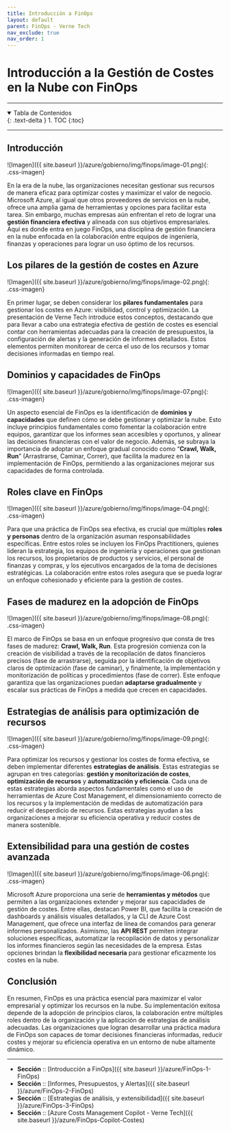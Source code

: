 ```yaml
---
title: Introducción a FinOps
layout: default
parent: FinOps - Verne Tech
nav_exclude: true
nav_order: 1
---
```


# Introducción a la Gestión de Costes en la Nube con FinOps

---

<details open markdown="block">
  <summary>Tabla de Contenidos</summary>
  {: .text-delta }
1. TOC
{:toc}
</details>

---

## Introducción

![Imagen]({{ site.baseurl }}/azure/gobierno/img/finops/image-01.png){: .css-imagen}

En la era de la nube, las organizaciones necesitan gestionar sus recursos de manera eficaz para optimizar costes y maximizar el valor de negocio. Microsoft Azure, al igual que otros proveedores de servicios en la nube, ofrece una amplia gama de herramientas y opciones para facilitar esta tarea. Sin embargo, muchas empresas aún enfrentan el reto de lograr una **gestión financiera efectiva** y alineada con sus objetivos empresariales. Aquí es donde entra en juego FinOps, una disciplina de gestión financiera en la nube enfocada en la colaboración entre equipos de ingeniería, finanzas y operaciones para lograr un uso óptimo de los recursos.

## Los pilares de la gestión de costes en Azure

![Imagen]({{ site.baseurl }}/azure/gobierno/img/finops/image-02.png){: .css-imagen}

En primer lugar, se deben considerar los **pilares fundamentales** para gestionar los costes en Azure: visibilidad, control y optimización. La presentación de Verne Tech introduce estos conceptos, destacando que para llevar a cabo una estrategia efectiva de gestión de costes es esencial contar con herramientas adecuadas para la creación de presupuestos, la configuración de alertas y la generación de informes detallados. Estos elementos permiten monitorear de cerca el uso de los recursos y tomar decisiones informadas en tiempo real.

## Dominios y capacidades de FinOps

![Imagen]({{ site.baseurl }}/azure/gobierno/img/finops/image-07.png){: .css-imagen}

Un aspecto esencial de FinOps es la identificación de **dominios y capacidades** que definen cómo se debe gestionar y optimizar la nube. Esto incluye principios fundamentales como fomentar la colaboración entre equipos, garantizar que los informes sean accesibles y oportunos, y alinear las decisiones financieras con el valor de negocio. Además, se subraya la importancia de adoptar un enfoque gradual conocido como “**Crawl, Walk, Run**” (Arrastrarse, Caminar, Correr), que facilita la madurez en la implementación de FinOps, permitiendo a las organizaciones mejorar sus capacidades de forma controlada.

## Roles clave en FinOps

![Imagen]({{ site.baseurl }}/azure/gobierno/img/finops/image-04.png){: .css-imagen}

Para que una práctica de FinOps sea efectiva, es crucial que múltiples **roles y personas** dentro de la organización asuman responsabilidades específicas. Entre estos roles se incluyen los FinOps Practitioners, quienes lideran la estrategia, los equipos de ingeniería y operaciones que gestionan los recursos, los propietarios de productos y servicios, el personal de finanzas y compras, y los ejecutivos encargados de la toma de decisiones estratégicas. La colaboración entre estos roles asegura que se pueda lograr un enfoque cohesionado y eficiente para la gestión de costes.

## Fases de madurez en la adopción de FinOps

![Imagen]({{ site.baseurl }}/azure/gobierno/img/finops/image-08.png){: .css-imagen}

El marco de FinOps se basa en un enfoque progresivo que consta de tres fases de madurez: **Crawl, Walk, Run**. Esta progresión comienza con la creación de visibilidad a través de la recopilación de datos financieros precisos (fase de arrastrarse), seguida por la identificación de objetivos claros de optimización (fase de caminar), y finalmente, la implementación y monitorización de políticas y procedimientos (fase de correr). Este enfoque garantiza que las organizaciones puedan **adaptarse gradualmente** y escalar sus prácticas de FinOps a medida que crecen en capacidades.

## Estrategias de análisis para optimización de recursos

![Imagen]({{ site.baseurl }}/azure/gobierno/img/finops/image-09.png){: .css-imagen}

Para optimizar los recursos y gestionar los costes de forma efectiva, se deben implementar diferentes **estrategias de análisis**. Estas estrategias se agrupan en tres categorías: **gestión y monitorización de costes**, **optimización de recursos** y **automatización y eficiencia**. Cada una de estas estrategias aborda aspectos fundamentales como el uso de herramientas de Azure Cost Management, el dimensionamiento correcto de los recursos y la implementación de medidas de automatización para reducir el desperdicio de recursos. Estas estrategias ayudan a las organizaciones a mejorar su eficiencia operativa y reducir costes de manera sostenible.

## Extensibilidad para una gestión de costes avanzada

![Imagen]({{ site.baseurl }}/azure/gobierno/img/finops/image-06.png){: .css-imagen}

Microsoft Azure proporciona una serie de **herramientas y métodos** que permiten a las organizaciones extender y mejorar sus capacidades de gestión de costes. Entre ellas, destacan Power BI, que facilita la creación de dashboards y análisis visuales detallados, y la CLI de Azure Cost Management, que ofrece una interfaz de línea de comandos para generar informes personalizados. Asimismo, las **API REST** permiten integrar soluciones específicas, automatizar la recopilación de datos y personalizar los informes financieros según las necesidades de la empresa. Estas opciones brindan la **flexibilidad necesaria** para gestionar eficazmente los costes en la nube.

## Conclusión

En resumen, FinOps es una práctica esencial para maximizar el valor empresarial y optimizar los recursos en la nube. Su implementación exitosa depende de la adopción de principios claros, la colaboración entre múltiples roles dentro de la organización y la aplicación de estrategias de análisis adecuadas. Las organizaciones que logran desarrollar una práctica madura de FinOps son capaces de tomar decisiones financieras informadas, reducir costes y mejorar su eficiencia operativa en un entorno de nube altamente dinámico.

---

- **Sección** :: [Introducción a FinOps]({{ site.baseurl }}/azure/FinOps-1-FinOps)
- **Sección** :: [Informes, Presupuestos, y Alertas]({{ site.baseurl }}/azure/FinOps-2-FinOps)
- **Sección** :: [Estrategias de análisis, y extensibilidad]({{ site.baseurl }}/azure/FinOps-3-FinOps)
- **Sección** :: [Azure Costs Management Copilot - Verne Tech]({{ site.baseurl }}/azure/FinOps-Copilot-Costes)
